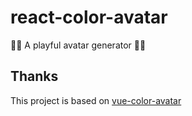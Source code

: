 # react-color-avatar
🧑‍🦱 A playful avatar generator 🧑‍🦳

## Thanks

This project is based on [vue-color-avatar](https://github.com/Codennnn/vue-color-avatar)
